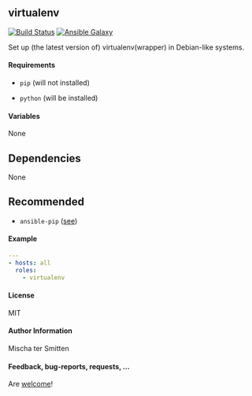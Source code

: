 ## virtualenv

[![Build Status](https://travis-ci.org/Oefenweb/ansible-virtualenv.svg?branch=master)](https://travis-ci.org/Oefenweb/ansible-virtualenv) [![Ansible Galaxy](http://img.shields.io/badge/ansible--galaxy-virtualenv-blue.svg)](https://galaxy.ansible.com/Oefenweb/virtualenv)

Set up (the latest version of) virtualenv(wrapper) in Debian-like systems.

#### Requirements

* `pip` (will not installed)

* `python` (will be installed)

#### Variables

None

## Dependencies

None

## Recommended

* `ansible-pip` ([see](https://github.com/Oefenweb/ansible-pip))

#### Example

```yaml
---
- hosts: all
  roles:
    - virtualenv
```

#### License

MIT

#### Author Information

Mischa ter Smitten

#### Feedback, bug-reports, requests, ...

Are [welcome](https://github.com/Oefenweb/ansible-virtualenv/issues)!
